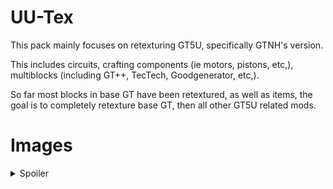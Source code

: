 # UU-Tex 
This pack mainly focuses on retexturing GT5U, specifically GTNH's version.

This includes circuits, crafting components (ie motors, pistons, etc,), multiblocks (including GT++, TecTech, Goodgenerator, etc,).

So far most blocks in base GT have been retextured, as well as items, the goal is to completely retexture base GT, then all other GT5U related mods.


# Images

<details>
  <summary>Spoiler</summary>

  
  
  
  # Multi block machines
  
  <summary>Gregory Technology Multies (not all pictured)</summary>
  <img src="https://imgur.com/hscFsPK.png" />
  
  <summary>Active turbine animation</summary>
  <img src="https://imgur.com/flCDflq.gif" />
  
  <summary>EBF coils</summary>
  <img src="https://imgur.com/fvozCX8.gif" />
  
  <summary>Normal fusion</summary>
  <img src="https://imgur.com/x8gX0cl.gif" />
  
  <summary>Mega Fusion</summary>
  <img src="https://imgur.com/hIzoGDX.gif" />
  
  <summary>GT++ </summary>
  <img src="https://imgur.com/Y48cQd8.png" />
  
  <summary>TecTech </summary>
  <img src="https://imgur.com/KBYR1zS.gif" />
  
  <summary>Goodgen </summary>
  <img src="https://imgur.com/iRfwKh6.png" />
  
  <summary>Dyson Swarm</summary>
  <img src="https://imgur.com/U8f351j.gif" />
  
  # Single block machines
  
  <summary>Animated textures for single blocks</summary>
  <img src="https://imgur.com/WEII8Tx.gif" />
  
  # Items

  <summary>Circuits</summary>
  <img src="https://imgur.com/mW3Nraq.gif" />

  <summary>Components</summary>
  <img src="https://imgur.com/PkuiUW2.gif" />

  

  
  
 



